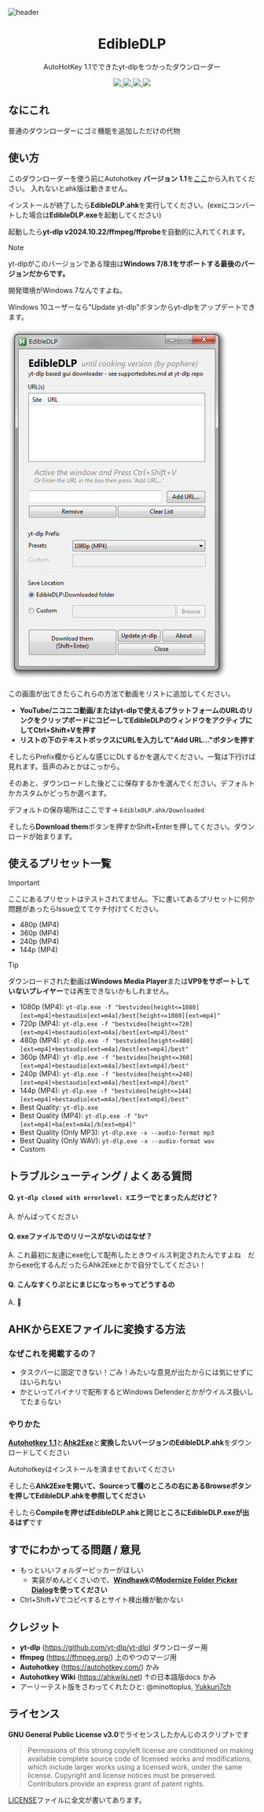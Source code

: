 ![header](https://github.com/user-attachments/assets/866c92f1-3237-4eb7-bef4-76cdbedea3a5)
<h1 align="center"> EdibleDLP </h1>
<p align="center">AutoHotKey 1.1でできたyt-dlpをつかったダウンローダー</p>

<p align="center">
<a alt="Made with Autohotkey 1.1" href="http://www.autohotkey.com">
  <img src="https://img.shields.io/badge/Autohotkey_1.1-green?style=for-the-badge&logo=AutoHotkey">
</a>
<a alt="Using yt-dlp to its downloader" href="http://github.com/yt-dlp/yt-dlp">
  <img src="https://img.shields.io/badge/YT--DLP-gray?style=for-the-badge&logo=youtube">
</a>
<a alt="Using ffmpeg to its converter" href="http://www.ffmpeg.org">
  <img src="https://img.shields.io/badge/FFmpeg-black_green?style=for-the-badge&logo=ffmpeg">
</a>
 <a alt="English version" href="../main/README.md">
  <img src="https://img.shields.io/badge/English version-blue?style=for-the-badge">
</a>
</p>

## なにこれ
普通のダウンローダーにゴミ機能を追加しただけの代物

## 使い方
このダウンローダーを使う前にAutohotkey **バージョン 1.1**を[ここ](https://www.autohotkey.com/download/ahk-install.exe)から入れてください。
入れないとahk版は動きません。

インストールが終了したら**EdibleDLP.ahk**を実行してください。(exeにコンバートした場合は**EdibleDLP.exe**を起動してください)

起動したら**yt-dlp v2024.10.22/ffmpeg/ffprobe**を自動的に入れてくれます。
> [!NOTE]
> yt-dlpがこのバージョンである理由は**Windows 7/8.1をサポートする最後のバージョンだからです。**
> 
> 開発環境がWindows 7なんですよね。
> 
> Windows 10ユーザーなら"Update yt-dlp"ボタンからyt-dlpをアップデートできます。

![Main GUI of EdibleDLP](https://github.com/pap-git/EdibleDLP/blob/main/readme-img/main-gui.png?raw=true)

この画面が出てきたらこれらの方法で動画をリストに追加してください。
- **YouTube/ニコニコ動画/またはyt-dlpで使えるプラットフォームのURLのリンクをクリップボードにコピーしてEdibleDLPのウィンドウをアクティブにしてCtrl+Shift+Vを押す**
- **リストの下のテキストボックスにURLを入力して"Add URL..."ボタンを押す**

そしたらPrefix欄からどんな感じにDLするかを選んでください。一覧は下行けば見れます。音声のみとかはこっから。

そのあと、ダウンロードした後どこに保存するかを選んでください。デフォルトかカスタムかどっちか選べます。

デフォルトの保存場所はここです→ `EdibleDLP.ahk/Downloaded`

そしたら**Download them**ボタンを押すかShift+Enterを押してください。ダウンロードが始まります。

## 使えるプリセット一覧
> [!IMPORTANT]
> ここにあるプリセットはテストされてません。下に書いてあるプリセットに何か問題があったらIssue立ててケチ付けてください。
> - 480p (MP4)
> - 360p (MP4)
> - 240p (MP4)
> - 144p (MP4)

> [!TIP]
> ダウンロードされた動画は**Windows Media Player**または**VP9をサポートしていないプレイヤー**では再生できないかもしれません。

- 1080p (MP4): `yt-dlp.exe -f "bestvideo[height<=1080][ext=mp4]+bestaudio[ext=m4a]/best[height<=1080][ext=mp4]"`
- 720p (MP4): `yt-dlp.exe -f "bestvideo[height<=720][ext=mp4]+bestaudio[ext=m4a]/best[ext=mp4]/best"`
- 480p (MP4): `yt-dlp.exe -f "bestvideo[height<=480][ext=mp4]+bestaudio[ext=m4a]/best[ext=mp4]/best"`
- 360p (MP4): `yt-dlp.exe -f "bestvideo[height<=360][ext=mp4]+bestaudio[ext=m4a]/best[ext=mp4]/best"`
- 240p (MP4): `yt-dlp.exe -f "bestvideo[height<=240][ext=mp4]+bestaudio[ext=m4a]/best[ext=mp4]/best"`
- 144p (MP4): `yt-dlp.exe -f "bestvideo[height<=144][ext=mp4]+bestaudio[ext=m4a]/best[ext=mp4]/best"`
- Best Quality: `yt-dlp.exe`
- Best Quality (MP4): `yt-dlp.exe -f "bv*[ext=mp4]+ba[ext=m4a]/b[ext=mp4]"`
- Best Quality (Only MP3): `yt-dlp.exe -x --audio-format mp3`
- Best Quality (Only WAV): `yt-dlp.exe -x --audio-format wav`
- Custom

## トラブルシューティング / よくある質問
#### Q. `yt-dlp closed with errorlevel: X`エラーでとまったんだけど？
A. がんばってください
#### Q. exeファイルでのリリースがないのはなぜ？
A. これ最初に友達にexe化して配布したときウイルス判定されたんですよね　だからexe化するんだったらAhk2Exeとかで自分でしてください！
#### Q. こんなすくりぷとにまじになっちゃってどうするの
A. 🤗

## AHKからEXEファイルに変換する方法
### なぜこれを掲載するの？
 - タスクバーに固定できない！ごみ！みたいな意見が出たからには気にせずにはいられない
 - かといってバイナリで配布するとWindows Defenderとかがウイルス扱いしてたまらない
### やりかた
[**Autohotkey 1.1**](https://www.autohotkey.com/download/ahk-install.exe)と[**Ahk2Exe**](https://github.com/AutoHotkey/Ahk2Exe/releases/latest)と**変換したいバージョンのEdibleDLP.ahk**をダウンロードしてください



Autohotkeyはインストールを済ませておいてください

そしたら**Ahk2Exeを開いて、Sourceって欄のところの右にあるBrowseボタンを押してEdibleDLP.ahkを参照してください**

そしたら**Compileを押せばEdibleDLP.ahkと同じところにEdibleDLP.exeが出るはず**です

## すでにわかってる問題 / 意見
 - もっといいフォルダーピッカーがほしい
   - 実装がめんどくさいので、**[Windhawk](https://windhawk.net/)の[Modernize Folder Picker Dialog](https://windhawk.net/mods/modernize-folder-picker-dialog)を使ってください**
 - Ctrl+Shift+Vでコピペするとサイト検出機が動かない

## クレジット
 - **yt-dlp** (https://github.com/yt-dlp/yt-dlp) ダウンローダー用
 - **ffmpeg** (https://ffmpeg.org/) 上のやつのマージ用
 - **Autohotkey** (https://autohotkey.com/) かみ
 - **Autohotkey Wiki** (https://ahkwiki.net) ↑の日本語版docs かみ
 - アーリーテスト版をさわってくれたひと: @minottoplus, [Yukkuri7ch](https://x.com/Yukuri7ch)
## ライセンス
**GNU General Public License v3.0**でライセンスしたかんじのスクリプトです
> Permissions of this strong copyleft license are conditioned on making available complete source code of licensed works and modifications, which include larger works using a licensed work, under the same license. Copyright and license notices must be preserved. Contributors provide an express grant of patent rights.

[LICENSE](https://github.com/pap-git/EdibleDLP/blob/main/LICENSE)ファイルに全文が書いてあります。
